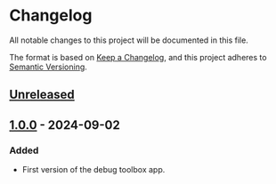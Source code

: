 # Changelog

All notable changes to this project will be documented in this file.

The format is based on [Keep a Changelog](https://keepachangelog.com/en/1.0.0/),
and this project adheres to [Semantic Versioning](https://semver.org/spec/v2.0.0.html).

## [Unreleased]

## [1.0.0] - 2024-09-02

### Added

- First version of the debug toolbox app.

[Unreleased]: https://github.com/giantswarm/debug-toolbox/compare/v1.0.0...HEAD
[1.0.0]: https://github.com/giantswarm/debug-toolbox/compare/v0.0.1...v1.0.0
